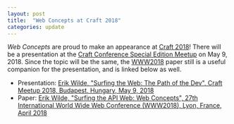 ```yaml
---
layout: post
title:  "Web Concepts at Craft 2018"
categories: update
---
```


*Web Concepts* are proud to make an appearance at [Craft 2018](https://craft-conf.com/)! There will be a presentation at the [Craft Conference Special Edition Meetup](https://www.meetup.com/Craft-meetup/events/250410838/) on May 9, 2018. Since the topic will be the same, the [WWW2018](https://www2018.thewebconf.org/) paper still is a useful companion for the presentation, and is linked below as well.  

* Presentation: [Erik Wilde, "Surfing the Web: The Path of the Dev", Craft Meetup 2018, Budapest, Hungary, May 9, 2018](http://dret.net/lectures/craft-2018/)
* Paper: [Erik Wilde, "Surfing the API Web: Web Concepts", 27th International World Wide Web Conference (WWW2018), Lyon, France, April 2018](http://dret.net/netdret/docs/wilde-www2018-web-concepts.pdf)
